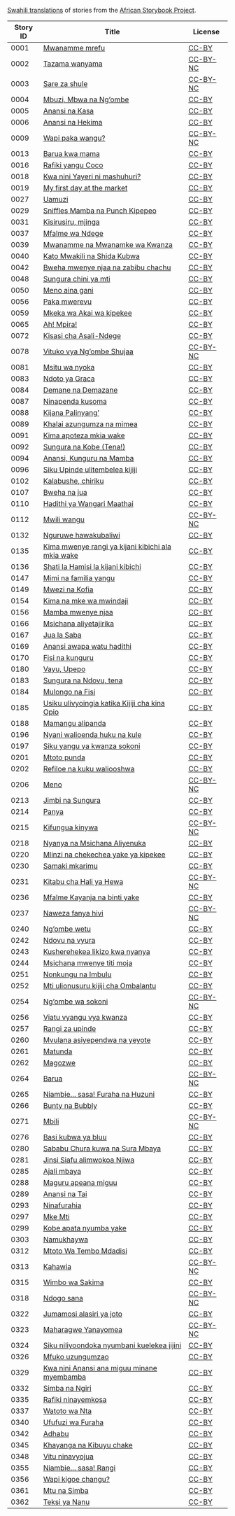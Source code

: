 [Swahili translations](http://my.africanstorybook.org/language/kiswahili) of stories from the [African Storybook Project](http://my.africanstorybook.org).

Story ID | Title | License
-------- | ----- | -------
0001 | [Mwanamme mrefu](http://my.africanstorybook.org/stories/mwanamme-mrefu) | [CC-BY](https://creativecommons.org/licenses/by/3.0/)
0002 | [Tazama wanyama](http://my.africanstorybook.org/stories/tazama-wanyama) | [CC-BY-NC](http://creativecommons.org/licenses/by-nc/3.0/)
0003 | [Sare za shule](http://my.africanstorybook.org/stories/sare-za-shule) | [CC-BY-NC](http://creativecommons.org/licenses/by-nc/3.0/)
0004 | [Mbuzi, Mbwa na Ng’ombe](http://my.africanstorybook.org/stories/mbuzi-mbwa-na-ng’ombe) | [CC-BY](https://creativecommons.org/licenses/by/3.0/)
0005 | [Anansi na Kasa](http://my.africanstorybook.org/stories/anansi-na-kasa) | [CC-BY](https://creativecommons.org/licenses/by/3.0/)
0006 | [Anansi na Hekima](http://my.africanstorybook.org/stories/anansi-na-hekima) | [CC-BY](https://creativecommons.org/licenses/by/3.0/)
0009 | [Wapi paka wangu?](http://my.africanstorybook.org/stories/wapi-paka-wangu) | [CC-BY-NC](http://creativecommons.org/licenses/by-nc/3.0/)
0013 | [Barua kwa mama](http://my.africanstorybook.org/stories/barua-kwa-mama) | [CC-BY](https://creativecommons.org/licenses/by/3.0/)
0016 | [Rafiki yangu Coco](http://my.africanstorybook.org/stories/rafiki-yangu-coco) | [CC-BY](https://creativecommons.org/licenses/by/3.0/)
0018 | [Kwa nini Yayeri ni mashuhuri?](http://my.africanstorybook.org/stories/kwa-nini-yayeri-ni-mashuhuri) | [CC-BY](https://creativecommons.org/licenses/by/3.0/)
0019 | [My first day at the market](http://my.africanstorybook.org/stories/my-first-day-market) | [CC-BY](https://creativecommons.org/licenses/by/3.0/)
0027 | [Uamuzi](http://my.africanstorybook.org/stories/uamuzi) | [CC-BY](https://creativecommons.org/licenses/by/4.0/)
0029 | [Sniffles Mamba na Punch Kipepeo](http://my.africanstorybook.org/stories/sniffles-mamba-na-punch-kipepeo) | [CC-BY](https://creativecommons.org/licenses/by/3.0/)
0031 | [Kisirusiru, mjinga](http://my.africanstorybook.org/stories/kisirusiru-mjinga) | [CC-BY](https://creativecommons.org/licenses/by/3.0/)
0037 | [Mfalme wa Ndege](http://my.africanstorybook.org/stories/mfalme-wa-ndege) | [CC-BY](https://creativecommons.org/licenses/by/3.0/)
0039 | [Mwanamme na Mwanamke wa Kwanza](http://my.africanstorybook.org/stories/mwanamme-na-mwanamke-wa-kwanza) | [CC-BY](https://creativecommons.org/licenses/by/3.0/)
0040 | [Kato Mwakili na Shida Kubwa](http://my.africanstorybook.org/stories/kato-mwakili-na-shida-kubwa) | [CC-BY](https://creativecommons.org/licenses/by/3.0/)
0042 | [Bweha mwenye njaa na zabibu chachu](http://my.africanstorybook.org/stories/bweha-mwenye-njaa-na-zabibu-chachu) | [CC-BY](https://creativecommons.org/licenses/by/3.0/)
0048 | [Sungura chini ya mti](http://my.africanstorybook.org/stories/sungura-chini-ya-mti) | [CC-BY](https://creativecommons.org/licenses/by/3.0/)
0050 | [Meno aina gani](http://my.africanstorybook.org/stories/meno-aina-gani) | [CC-BY](https://creativecommons.org/licenses/by/3.0/)
0056 | [Paka mwerevu](http://my.africanstorybook.org/stories/paka-mwerevu) | [CC-BY](https://creativecommons.org/licenses/by/3.0/)
0059 | [Mkeka wa Akai wa kipekee](http://my.africanstorybook.org/stories/mkeka-wa-akai-wa-kipekee) | [CC-BY](https://creativecommons.org/licenses/by/3.0/)
0065 | [Ah! Mpira!](http://my.africanstorybook.org/stories/ah-mpira) | [CC-BY](https://creativecommons.org/licenses/by/4.0/)
0072 | [Kisasi cha Asali-Ndege](http://my.africanstorybook.org/stories/kisasi-cha-asali-ndege) | [CC-BY](https://creativecommons.org/licenses/by/3.0/)
0078 | [Vituko vya Ng’ombe Shujaa](http://my.africanstorybook.org/stories/vituko-vya-ng’ombe-shujaa) | [CC-BY-NC](http://creativecommons.org/licenses/by-nc/3.0/)
0081 | [Msitu wa nyoka](http://my.africanstorybook.org/stories/msitu-wa-nyoka) | [CC-BY](https://creativecommons.org/licenses/by/4.0/)
0083 | [Ndoto ya Graca](http://my.africanstorybook.org/stories/ndoto-ya-graca) | [CC-BY](https://creativecommons.org/licenses/by/3.0/)
0084 | [Demane na Demazane](http://my.africanstorybook.org/stories/demane-na-demazane-1) | [CC-BY](https://creativecommons.org/licenses/by/3.0/)
0087 | [Ninapenda kusoma](http://my.africanstorybook.org/stories/ninapenda-kusoma) | [CC-BY](https://creativecommons.org/licenses/by/3.0/)
0088 | [Kijana Palinyang’](http://my.africanstorybook.org/stories/kijana-palinyang%E2%80%99) | [CC-BY](https://creativecommons.org/licenses/by/3.0/)
0089 | [Khalai azungumza na mimea](http://my.africanstorybook.org/stories/khalai-azungumza-na-mimea-0) | [CC-BY](https://creativecommons.org/licenses/by/4.0/)
0091 | [Kima apoteza mkia wake](http://my.africanstorybook.org/stories/kima-apoteza-mkia-wake) | [CC-BY](https://creativecommons.org/licenses/by/3.0/)
0092 | [Sungura na Kobe (Tena!)](http://my.africanstorybook.org/stories/sungura-na-kobe-tena) | [CC-BY](https://creativecommons.org/licenses/by/3.0/)
0094 | [Anansi, Kunguru na Mamba](http://my.africanstorybook.org/stories/anansi-kunguru-na-mamba) | [CC-BY](https://creativecommons.org/licenses/by/3.0/)
0096 | [Siku Upinde ulitembelea kijiji](http://my.africanstorybook.org/stories/siku-upinde-ulitembelea-kijiji) | [CC-BY](https://creativecommons.org/licenses/by/4.0/)
0102 | [Kalabushe, chiriku](http://my.africanstorybook.org/stories/kalabushe-chiriku) | [CC-BY](https://creativecommons.org/licenses/by/3.0/)
0107 | [Bweha na jua](http://my.africanstorybook.org/stories/bweha-na-jua) | [CC-BY](https://creativecommons.org/licenses/by/3.0/)
0110 | [Hadithi ya Wangari Maathai](http://my.africanstorybook.org/stories/hadithi-ya-wangari-maathai) | [CC-BY](https://creativecommons.org/licenses/by/4.0/)
0112 | [Mwili wangu](http://my.africanstorybook.org/stories/mwili-wangu) | [CC-BY-NC](http://creativecommons.org/licenses/by-nc/3.0/)
0132 | [Nguruwe hawakubaliwi](http://my.africanstorybook.org/stories/nguruwe-hawakubaliwi) | [CC-BY](https://creativecommons.org/licenses/by/3.0/)
0135 | [Kima mwenye rangi ya kijani kibichi ala mkia wake](http://my.africanstorybook.org/stories/kima-mwenye-rangi-ya-kijani-kibichi-ala-mkia-wake) | [CC-BY](https://creativecommons.org/licenses/by/3.0/)
0136 | [Shati la Hamisi la kijani kibichi](http://my.africanstorybook.org/stories/shati-la-hamisi-la-kijani-kibichi%0B) | [CC-BY](https://creativecommons.org/licenses/by/3.0/)
0147 | [Mimi na familia yangu](http://my.africanstorybook.org/stories/mimi-na-familia-yangu) | [CC-BY](https://creativecommons.org/licenses/by/3.0/)
0149 | [Mwezi na Kofia](http://my.africanstorybook.org/stories/mwezi-na-kofia) | [CC-BY](https://creativecommons.org/licenses/by/3.0/)
0154 | [Kima na mke wa mwindaji](http://my.africanstorybook.org/stories/kima-na-mke-wa-mwindaji) | [CC-BY](https://creativecommons.org/licenses/by/3.0/)
0156 | [Mamba mwenye njaa](http://my.africanstorybook.org/stories/mamba-mwenye-njaa) | [CC-BY](https://creativecommons.org/licenses/by/3.0/)
0166 | [Msichana aliyetajirika](http://my.africanstorybook.org/stories/msichana-aliyetajirika) | [CC-BY](https://creativecommons.org/licenses/by/3.0/)
0167 | [Jua la Saba](http://my.africanstorybook.org/stories/jua-la-saba) | [CC-BY](https://creativecommons.org/licenses/by/3.0/)
0169 | [Anansi awapa watu hadithi](http://my.africanstorybook.org/stories/anansi-awapa-watu-hadithi) | [CC-BY](https://creativecommons.org/licenses/by/3.0/)
0170 | [Fisi na kunguru](http://my.africanstorybook.org/stories/fisi-na-kunguru) | [CC-BY](https://creativecommons.org/licenses/by/3.0/)
0180 | [Vayu, Upepo](http://my.africanstorybook.org/stories/vayu-upepo) | [CC-BY](https://creativecommons.org/licenses/by/3.0/)
0183 | [Sungura na Ndovu, tena](http://my.africanstorybook.org/stories/sungura-na-ndovu-tena) | [CC-BY](https://creativecommons.org/licenses/by/4.0/)
0184 | [Mulongo na Fisi](http://my.africanstorybook.org/stories/mulongo-na-fisi) | [CC-BY](https://creativecommons.org/licenses/by/3.0/)
0185 | [Usiku ulivyoingia katika Kijiji cha kina Opio](http://my.africanstorybook.org/stories/usiku-ulivyoingia-katika-kijiji-cha-kina-opio-0) | [CC-BY](https://creativecommons.org/licenses/by/3.0/)
0188 | [Mamangu alipanda](http://my.africanstorybook.org/stories/mamangu-alipanda) | [CC-BY](https://creativecommons.org/licenses/by/3.0/)
0196 | [Nyani walioenda huku na kule](http://my.africanstorybook.org/stories/nyani-walioenda-huku-na-kule) | [CC-BY](https://creativecommons.org/licenses/by/3.0/)
0197 | [Siku yangu ya kwanza sokoni](http://my.africanstorybook.org/stories/siku-yangu-ya-kwanza-sokoni) | [CC-BY](https://creativecommons.org/licenses/by/3.0/)
0201 | [Mtoto punda](http://my.africanstorybook.org/stories/mtoto-punda) | [CC-BY](https://creativecommons.org/licenses/by/4.0/)
0202 | [Refiloe na kuku waliooshwa](http://my.africanstorybook.org/stories/refiloe-na-kuku-waliooshwa) | [CC-BY](https://creativecommons.org/licenses/by/3.0/)
0206 | [Meno](http://my.africanstorybook.org/stories/meno-0) | [CC-BY-NC](http://creativecommons.org/licenses/by-nc/3.0/)
0213 | [Jimbi na Sungura](http://my.africanstorybook.org/stories/jimbi-na-sungura) | [CC-BY](https://creativecommons.org/licenses/by/4.0/)
0214 | [Panya](http://my.africanstorybook.org/stories/panya) | [CC-BY](https://creativecommons.org/licenses/by/3.0/)
0215 | [Kifungua kinywa](http://my.africanstorybook.org/stories/kifungua-kinywa) | [CC-BY-NC](http://creativecommons.org/licenses/by-nc/3.0/)
0218 | [Nyanya na Msichana Aliyenuka](http://my.africanstorybook.org/stories/nyanya-na-msichana-aliyenuka) | [CC-BY](https://creativecommons.org/licenses/by/3.0/)
0220 | [Mlinzi na chekechea yake ya kipekee](http://my.africanstorybook.org/stories/mlinzi-na-chekechea-yake-ya-kipekee) | [CC-BY](https://creativecommons.org/licenses/by/4.0/)
0230 | [Samaki mkarimu](http://my.africanstorybook.org/stories/samaki-mkarimu) | [CC-BY](https://creativecommons.org/licenses/by/3.0/)
0231 | [Kitabu cha Hali ya Hewa](http://my.africanstorybook.org/stories/kitabu-cha-hali-ya-hewa) | [CC-BY-NC](http://creativecommons.org/licenses/by-nc/3.0/)
0236 | [Mfalme Kayanja na binti yake](http://my.africanstorybook.org/stories/mfalme-kayanja-na-binti-yake) | [CC-BY](https://creativecommons.org/licenses/by/3.0/)
0237 | [Naweza fanya hivi](http://my.africanstorybook.org/stories/naweza-fanya-hivi) | [CC-BY-NC](http://creativecommons.org/licenses/by-nc/3.0/)
0240 | [Ng’ombe wetu](http://my.africanstorybook.org/stories/ng’ombe-wetu) | [CC-BY](https://creativecommons.org/licenses/by/3.0/)
0242 | [Ndovu na vyura](http://my.africanstorybook.org/stories/ndovu-na-vyura) | [CC-BY](https://creativecommons.org/licenses/by/3.0/)
0243 | [Kusherehekea likizo kwa nyanya](http://my.africanstorybook.org/stories/kusherehekea-likizo-kwa-nyanya) | [CC-BY](https://creativecommons.org/licenses/by/4.0/)
0244 | [Msichana mwenye titi moja](http://my.africanstorybook.org/stories/msichana-mwenye-titi-moja) | [CC-BY](https://creativecommons.org/licenses/by/3.0/)
0251 | [Nonkungu na Imbulu](http://my.africanstorybook.org/stories/nonkungu-na-imbulu-0) | [CC-BY](https://creativecommons.org/licenses/by/3.0/)
0252 | [Mti ulionusuru kijiji cha Ombalantu](http://my.africanstorybook.org/stories/mti-ulionusuru-kijiji-cha-ombalantu) | [CC-BY](https://creativecommons.org/licenses/by/3.0/)
0254 | [Ng’ombe wa sokoni](http://my.africanstorybook.org/stories/ng’ombe-wa-sokoni) | [CC-BY-NC](http://creativecommons.org/licenses/by-nc/3.0/)
0256 | [Viatu  vyangu vya kwanza](http://my.africanstorybook.org/stories/viatu-vyangu-vya-kwanza) | [CC-BY](https://creativecommons.org/licenses/by/4.0/)
0257 | [Rangi za upinde](http://my.africanstorybook.org/stories/rangi-za-upinde) | [CC-BY](https://creativecommons.org/licenses/by/4.0/)
0260 | [Mvulana asiyependwa na yeyote](http://my.africanstorybook.org/stories/mvulana-asiyependwa-na-yeyote) | [CC-BY](https://creativecommons.org/licenses/by/4.0/)
0261 | [Matunda](http://my.africanstorybook.org/stories/matunda) | [CC-BY](https://creativecommons.org/licenses/by/3.0/)
0262 | [Magozwe](http://my.africanstorybook.org/stories/magozwe-1) | [CC-BY](https://creativecommons.org/licenses/by/4.0/)
0264 | [Barua](http://my.africanstorybook.org/stories/barua) | [CC-BY-NC](http://creativecommons.org/licenses/by-nc/3.0/)
0265 | [Niambie... sasa! Furaha na Huzuni](http://my.africanstorybook.org/stories/niambie…-sasa-furaha-na-huzuni) | [CC-BY](https://creativecommons.org/licenses/by/3.0/)
0266 | [Bunty na Bubbly](http://my.africanstorybook.org/stories/bunty-na-bubbly) | [CC-BY](https://creativecommons.org/licenses/by/3.0/)
0271 | [Mbili](http://my.africanstorybook.org/stories/mbili) | [CC-BY-NC](http://creativecommons.org/licenses/by-nc/3.0/)
0276 | [Basi kubwa ya bluu](http://my.africanstorybook.org/stories/basi-kubwa-ya-bluu) | [CC-BY](https://creativecommons.org/licenses/by/4.0/)
0280 | [Sababu Chura kuwa na Sura Mbaya](http://my.africanstorybook.org/stories/sababu-chura-kuwa-na-sura-mbaya) | [CC-BY](https://creativecommons.org/licenses/by/3.0/)
0281 | [Jinsi Siafu alimwokoa Njiwa](http://my.africanstorybook.org/stories/jinsi-siafu-alimwokoa-njiwa) | [CC-BY](https://creativecommons.org/licenses/by/3.0/)
0285 | [Ajali mbaya](http://my.africanstorybook.org/stories/ajali-mbaya) | [CC-BY](https://creativecommons.org/licenses/by/3.0/)
0288 | [Maguru apeana miguu](http://my.africanstorybook.org/stories/maguru-apeana-miguu) | [CC-BY](https://creativecommons.org/licenses/by/4.0/)
0289 | [Anansi na Tai](http://my.africanstorybook.org/stories/anansi-na-tai) | [CC-BY](https://creativecommons.org/licenses/by/3.0/)
0293 | [Ninafurahia](http://my.africanstorybook.org/stories/i-enjoyninafurahia) | [CC-BY](https://creativecommons.org/licenses/by/3.0/)
0297 | [Mke Mti](http://my.africanstorybook.org/stories/mke-mti) | [CC-BY](https://creativecommons.org/licenses/by/3.0/)
0299 | [Kobe apata nyumba yake](http://my.africanstorybook.org/stories/kobe-apata-nyumba-yake-0) | [CC-BY](https://creativecommons.org/licenses/by/3.0/)
0303 | [Namukhaywa](http://my.africanstorybook.org/stories/namukhaywa-1) | [CC-BY](https://creativecommons.org/licenses/by/3.0/)
0312 | [Mtoto Wa Tembo Mdadisi](http://my.africanstorybook.org/stories/mtoto-wa-tembo-mdadisi) | [CC-BY](https://creativecommons.org/licenses/by/3.0/)
0313 | [Kahawia](http://my.africanstorybook.org/stories/kahawia) | [CC-BY-NC](http://creativecommons.org/licenses/by-nc/3.0/)
0315 | [Wimbo wa Sakima](http://my.africanstorybook.org/stories/wimbo-wa-sakima-0) | [CC-BY](https://creativecommons.org/licenses/by/4.0/)
0318 | [Ndogo sana](http://my.africanstorybook.org/stories/ndogo-sana) | [CC-BY-NC](http://creativecommons.org/licenses/by-nc/3.0/)
0322 | [Jumamosi alasiri ya joto](http://my.africanstorybook.org/stories/jumamosi-alasiri-ya-joto) | [CC-BY](https://creativecommons.org/licenses/by/3.0/)
0323 | [Maharagwe Yanayomea](http://my.africanstorybook.org/stories/maharagwe-yanayomea) | [CC-BY-NC](http://creativecommons.org/licenses/by-nc/3.0/)
0324 | [Siku niliyoondoka nyumbani kuelekea jijini](http://my.africanstorybook.org/stories/siku-niliyoondoka-nyumbani-kuelekea-jijini) | [CC-BY](https://creativecommons.org/licenses/by/4.0/)
0326 | [Mfuko uzungumzao](http://my.africanstorybook.org/stories/mfuko-uzungumzao) | [CC-BY](https://creativecommons.org/licenses/by/3.0/)
0329 | [Kwa nini Anansi ana miguu minane myembamba](http://my.africanstorybook.org/stories/kwa-nini-anansi-ana-miguu-minane-myembamba) | [CC-BY](https://creativecommons.org/licenses/by/3.0/)
0332 | [Simba na Ngiri](http://my.africanstorybook.org/stories/simba-na-ngiri) | [CC-BY](https://creativecommons.org/licenses/by/3.0/)
0335 | [Rafiki ninayemkosa](http://my.africanstorybook.org/stories/rafiki-ninayemkosa) | [CC-BY](https://creativecommons.org/licenses/by/3.0/)
0337 | [Watoto wa Nta](http://my.africanstorybook.org/stories/watoto-wa-nta) | [CC-BY](https://creativecommons.org/licenses/by/3.0/)
0340 | [Ufufuzi wa Furaha](http://my.africanstorybook.org/stories/ufufuzi-wa-furaha) | [CC-BY](https://creativecommons.org/licenses/by/3.0/)
0342 | [Adhabu](http://my.africanstorybook.org/stories/adhabu) | [CC-BY](https://creativecommons.org/licenses/by/3.0/)
0345 | [Khayanga na Kibuyu chake](http://my.africanstorybook.org/stories/khayanga-na-kibuyu-chake-0) | [CC-BY](https://creativecommons.org/licenses/by/3.0/)
0348 | [Vitu ninavyojua](http://my.africanstorybook.org/stories/vitu-ninavyojua) | [CC-BY](https://creativecommons.org/licenses/by/3.0/)
0355 | [Niambie... sasa! Rangi](http://my.africanstorybook.org/stories/niambie-…-sasa-–-rangi) | [CC-BY](https://creativecommons.org/licenses/by/3.0/)
0356 | [Wapi kigoe changu?](http://my.africanstorybook.org/stories/wapi-kigoe-changu) | [CC-BY](https://creativecommons.org/licenses/by/3.0/)
0361 | [Mtu na Simba](http://my.africanstorybook.org/stories/mtu-na-simba) | [CC-BY](https://creativecommons.org/licenses/by/3.0/)
0362 | [Teksi ya Nanu](http://my.africanstorybook.org/stories/teksi-ya-nanu) | [CC-BY](https://creativecommons.org/licenses/by/3.0/)
